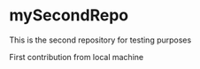# mySecondRepo
This is the second repository for testing purposes 

First contribution from local machine